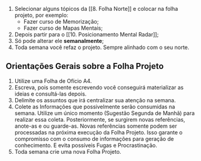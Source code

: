 1.  Selecionar alguns tópicos da [[8. Folha Norte]] e colocar na folha projeto, por exemplo:
	- Fazer curso de Memorização;
	- Fazer curso de Mapas Mentais;
2. Depois partir para o [[10. Posicionamento Mental Radar]];
3. Só pode alterar ele **semanalmente**;
4. Toda semana você refaz o projeto. Sempre alinhado com o seu norte.

## Orientações Gerais sobre a Folha Projeto
1. Utilize uma Folha de Ofício A4.  
2. Escreva, pois somente escrevendo você conseguirá materializar as ideias e consultá-las depois.  
3. Delimite os assuntos que irá centralizar sua atenção na semana.  
4. Colete as Informações que possivelmente serão consumidas na semana. Utilize um único momento (Sugestão Segunda de Manhã) para realizar essa coleta. Posteriormente, se surgirem novas referências, anote-as e ou guarde-as. Novas referências somente podem ser processadas na próxima execução da Folha Projeto. Isso garante o compromisso com o consumo de informações para geração de conhecimento. E evita possíveis Fugas e Procrastinação.  
5. Toda semana crie uma nova Folha Projeto.